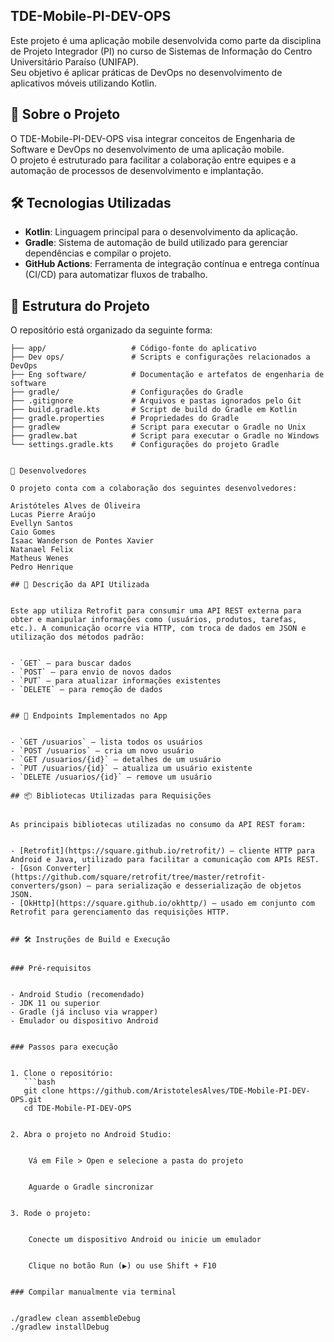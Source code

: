 ## TDE-Mobile-PI-DEV-OPS

Este projeto é uma aplicação mobile desenvolvida como parte da disciplina de Projeto Integrador (PI) no curso de Sistemas de Informação do Centro Universitário Paraíso (UNIFAP).  
Seu objetivo é aplicar práticas de DevOps no desenvolvimento de aplicativos móveis utilizando Kotlin.

## 📱 Sobre o Projeto

O TDE-Mobile-PI-DEV-OPS visa integrar conceitos de Engenharia de Software e DevOps no desenvolvimento de uma aplicação mobile.  
O projeto é estruturado para facilitar a colaboração entre equipes e a automação de processos de desenvolvimento e implantação.

## 🛠️ Tecnologias Utilizadas

- **Kotlin**: Linguagem principal para o desenvolvimento da aplicação.
- **Gradle**: Sistema de automação de build utilizado para gerenciar dependências e compilar o projeto.
- **GitHub Actions**: Ferramenta de integração contínua e entrega contínua (CI/CD) para automatizar fluxos de trabalho.

## 📁 Estrutura do Projeto

O repositório está organizado da seguinte forma:

```plaintext
├── app/                   # Código-fonte do aplicativo
├── Dev ops/               # Scripts e configurações relacionados a DevOps
├── Eng software/          # Documentação e artefatos de engenharia de software
├── gradle/                # Configurações do Gradle
├── .gitignore             # Arquivos e pastas ignorados pelo Git
├── build.gradle.kts       # Script de build do Gradle em Kotlin
├── gradle.properties      # Propriedades do Gradle
├── gradlew                # Script para executar o Gradle no Unix
├── gradlew.bat            # Script para executar o Gradle no Windows
└── settings.gradle.kts    # Configurações do projeto Gradle


👥 Desenvolvedores

O projeto conta com a colaboração dos seguintes desenvolvedores:

Aristóteles Alves de Oliveira
Lucas Pierre Araújo
Evellyn Santos
Caio Gomes
Isaac Wanderson de Pontes Xavier
Natanael Felix
Matheus Wenes
Pedro Henrique

## 🚀 Descrição da API Utilizada


Este app utiliza Retrofit para consumir uma API REST externa para obter e manipular informações como (usuários, produtos, tarefas, etc.). A comunicação ocorre via HTTP, com troca de dados em JSON e utilização dos métodos padrão:


- `GET` – para buscar dados
- `POST` – para envio de novos dados
- `PUT` – para atualizar informações existentes
- `DELETE` – para remoção de dados


## 📡 Endpoints Implementados no App


- `GET /usuarios` – lista todos os usuários
- `POST /usuarios` – cria um novo usuário
- `GET /usuarios/{id}` – detalhes de um usuário
- `PUT /usuarios/{id}` – atualiza um usuário existente
- `DELETE /usuarios/{id}` – remove um usuário

## 📦 Bibliotecas Utilizadas para Requisições


As principais bibliotecas utilizadas no consumo da API REST foram:


- [Retrofit](https://square.github.io/retrofit/) – cliente HTTP para Android e Java, utilizado para facilitar a comunicação com APIs REST.
- [Gson Converter](https://github.com/square/retrofit/tree/master/retrofit-converters/gson) – para serialização e desserialização de objetos JSON.
- [OkHttp](https://square.github.io/okhttp/) – usado em conjunto com Retrofit para gerenciamento das requisições HTTP.


## 🛠️ Instruções de Build e Execução


### Pré-requisitos


- Android Studio (recomendado)
- JDK 11 ou superior
- Gradle (já incluso via wrapper)
- Emulador ou dispositivo Android


### Passos para execução


1. Clone o repositório:
   ```bash
   git clone https://github.com/AristotelesAlves/TDE-Mobile-PI-DEV-OPS.git
   cd TDE-Mobile-PI-DEV-OPS


2. Abra o projeto no Android Studio:


    Vá em File > Open e selecione a pasta do projeto


    Aguarde o Gradle sincronizar


3. Rode o projeto:


    Conecte um dispositivo Android ou inicie um emulador


    Clique no botão Run (▶️) ou use Shift + F10


### Compilar manualmente via terminal


./gradlew clean assembleDebug
./gradlew installDebug

